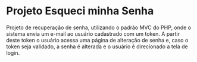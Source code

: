 <h1>Projeto Esqueci minha Senha</h1>

<p>Projeto de recuperação de senha, utilizando o padrão MVC do PHP, onde o sistema envia um e-mail ao usuário cadastrado com um token. A partir deste token o usuário acessa uma página de alteração de senha e, caso o token seja validado, a senha é alterada e o usuário é direcionado a tela de login.</p>